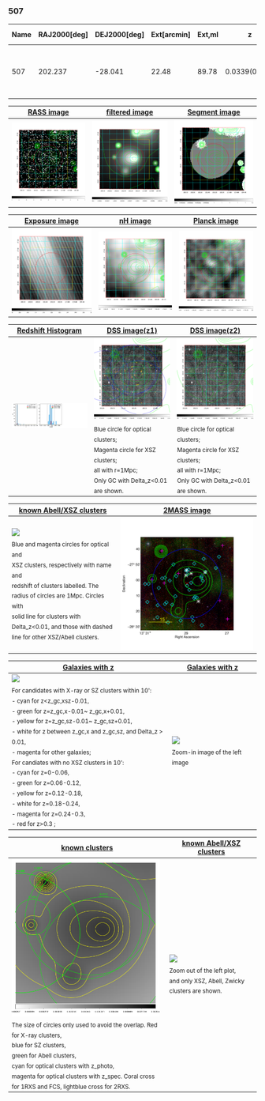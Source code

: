 <div STYLE="page-break-after: always;"></div>

### 507

|Name|RAJ2000[deg]|DEJ2000[deg] |Ext[arcmin]| Ext,ml | z | z_src| C|GC(XSZ,Delta_z<0.01)| GC(OPT,Delta_z<0.01)|GC| R_sig[arcmin] | R500[arcmin] | R500[Mpc]| CRsig[c/s] | CR500[c/s] |L500[1E44 erg/s]|F500[1E-12 erg/s/cm^2]| M500[1E14 Msun]|Tx[keV]|Cnt_sig|Beta|Rc[arcmin]|Comment|Alias|
|---|---|---|---|---|---|------|---|--------|---------|----------|---|---|---|---|---|---|---|---|---|---|---|---|---|---|
|507| 202.237| -28.041| 22.48| 89.78| 0.0339(0.005)| z1, z_opt| S| -| N| N, Tar| 11.238| 12.979| 0.526| 0.133(0.045)| 0.136(0.046)| 0.050(0.010)| 1.902(0.370)| 0.43(0.04)| 1.28(0.08)| 58.7| 0.730(-0.167+0.203)| 10.532(-2.387+2.520)| An SZ cluster with no $z$ and offset = 0.36 Mpc| t597|

|[RASS image](../image/507/507_img.pdf)|[filtered image](../image/507/507_fil.pdf)|[Segment image](../image/507/507_seg.pdf)|
|-------------------|--------------------|-------------------|
| <img src="../image/507/507_img.png" width="300">  | <img src="../image/507/507_fil.png" width="300">   | <img src="../image/507/507_seg.png" width="300">  |

|[Exposure image](../image/507/507_mex.pdf)| [nH image](../image/507/507_nh.pdf)| [Planck image](../image/507/507_p.pdf)|
|-------------------|--------------------|-------------------|
|<img src="../image/507/507_mex.png" width="300">   | <img src="../image/507/507_nh.png" width="300">    | <img src="../image/507/507_p.png" width="300"> |

|[Redshift Histogram](../image/507/507_zg.pdf) | [DSS image(z1)](../image/507/507_dss_z1.pdf)      |  [DSS image(z2)](../image/507/507_dss_z2.pdf)    |
|-------------------|--------------------|-------------------|
|<img src="../image/507/507_zg.png" width="300"> |<img src="../image/507/507_dss_z1.png" width="300"> <sub><br>Blue circle for optical clusters; <br>Magenta circle for XSZ clusters; <br>all with r=1Mpc; <br>Only GC with Delta_z<0.01 are shown. </sub>| <img src="../image/507/507_dss_z2.png" width="300"><sub><br>Blue circle for optical clusters; <br>Magenta circle for XSZ clusters; <br>all with r=1Mpc; <br>Only GC with Delta_z<0.01 are shown. </sub> |

|[known Abell/XSZ clusters](../image/507/507_m.pdf) | [2MASS image](../image/507/507_2mass.pdf)      |
|-------------------|-------------------|
|<img src=../image/507/507_m.png width="300"> <br><sub>Blue and magenta circles for optical and <br>XSZ clusters, respectively with name and <br>redshift of clusters labelled. The <br>radius of circles are 1Mpc. Circles with <br>solid line for clusters with <br>Delta_z<0.01, and those with dashed <br>line for other XSZ/Abell clusters.        </sub>|<img src="../image/507/507_2mass.png" width="300">  |

|[Galaxies with z](../image/507/507_opt_ned.pdf) |[Galaxies with z](../image/507/507_opt_ned_zoom.pdf) |
|-------------------|-------------------|
| <img src=../image/507/507_opt_ned.png width="300"> <br><sub> For candidates with X-ray or SZ clusters within 10': <br> - cyan for z<z_gc,xsz-0.01, <br> - green for z=z_gc,x-0.01~ z_gc,x+0.01, <br> - yellow for z=z_gc,sz-0.01~ z_gc,sz+0.01, <br> - white for z between z_gc,x and z_gc,sz, and Delta_z > 0.01, <br> - magenta for other galaxies; <br>For candiates with no XSZ clusters in 10': <br> - cyan for z=0-0.06, <br> - green for z=0.06-0.12, <br> - yellow for z=0.12-0.18, <br> - white for z=0.18-0.24, <br> - magenta for z=0.24-0.3, <br> - red for z>0.3 ;  </sub>|<img src=../image/507/507_opt_ned_zoom.png width="300">  <br><sub> Zoom-in image of the left image</sub>|

|[known clusters](../image/507/507_gc.pdf) |[known Abell/XSZ clusters](../image/507/507_gc_large.pdf) |
|-------------------|-------------------|
| <img src=../image/507/507_gc.png width="300"> <br><sub> The size of circles only used to avoid the overlap. Red for X-ray clusters, <br> blue for SZ clusters, <br> green for Abell clusters, <br> cyan for optical clusters with z_photo, <br> magenta for optical clusters with z_spec. Coral cross for 1RXS and FCS, lightblue cross for 2RXS. </sub>|<img src=../image/507/507_gc_large.png width="300"> <br><sub> Zoom out of the left plot, <br> and only XSZ, Abell, Zwicky clusters are shown. </sub> |



